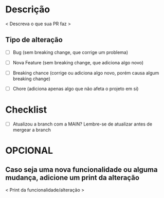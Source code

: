 # Descrição

< Descreva o que sua PR faz >

## Tipo de alteração

-   [ ] Bug (sem breaking change, que corrige um problema)
-   [ ] Nova Feature (sem breaking change, que adiciona algo novo)
-   [ ] Breaking chance (corrige ou adiciona algo novo, porém causa algum breaking change)
-   [ ] Chore (adiciona apenas algo que não afeta o projeto em si)


# Checklist

-   [ ] Atualizou a branch com a MAIN? Lembre-se de atualizar antes de mergear a branch

# OPCIONAL

## Caso seja uma nova funcionalidade ou alguma mudança, adicione um print da alteração

< Print da funcionalidade/alteração >
